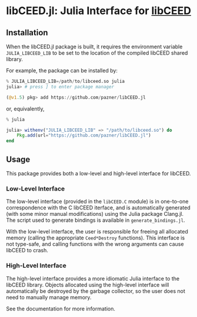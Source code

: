 # libCEED.jl: Julia Interface for [libCEED](https://github.com/CEED/libCEED)

## Installation

When the libCEED.jl package is built, it requires the environment variable
`JULIA_LIBCEED_LIB` to be set to the location of the compiled libCEED shared
library.

For example, the package can be installed by:
```julia
% JULIA_LIBCEED_LIB=/path/to/libceed.so julia
julia> # press ] to enter package manager

(@v1.5) pkg> add https://github.com/pazner/libCEED.jl
```
or, equivalently,
```julia
% julia

julia> withenv("JULIA_LIBCEED_LIB" => "/path/to/libceed.so") do
    Pkg.add(url="https://github.com/pazner/libCEED.jl")
end
```


## Usage

This package provides both a low-level and high-level interface for libCEED.

### Low-Level Interface

The low-level interface (provided in the `libCEED.C` module) is in one-to-one
correspondence with the C libCEED iterface, and is automatically generated (with
some minor manual modifications) using the Julia package Clang.jl. The script
used to generate bindings is available in `generate_bindings.jl`.

With the low-level interface, the user is responsible for freeing all allocated
memory (calling the appropriate `Ceed*Destroy` functions). This interface is
not type-safe, and calling functions with the wrong arguments can cause libCEED
to crash.

### High-Level Interface

The high-level interface provides a more idiomatic Julia interface to the
libCEED library. Objects allocated using the high-level interface will
automatically be destroyed by the garbage collector, so the user does not need
to manually manage memory.

See the documentation for more information.
